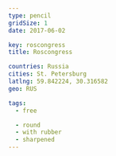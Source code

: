 ```yaml
---
type: pencil
gridSize: 1
date: 2017-06-02

key: roscongress
title: Roscongress

countries: Russia
cities: St. Petersburg
latlng: 59.842224, 30.316582
geo: RUS

tags:
  - free

  - round
  - with rubber
  - sharpened
---
```

